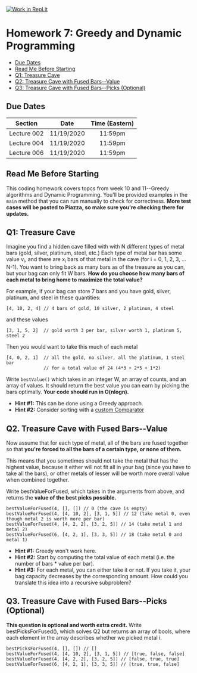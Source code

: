[![Work in Repl.it](https://classroom.github.com/assets/work-in-replit-14baed9a392b3a25080506f3b7b6d57f295ec2978f6f33ec97e36a161684cbe9.svg)](https://classroom.github.com/online_ide?assignment_repo_id=3641355&assignment_repo_type=AssignmentRepo)
# Homework 7: Greedy and Dynamic Programming

* [Due Dates](#due-dates)
* [Read Me Before Starting](#read-me-before-starting)
* [Q1: Treasure Cave](#q1-treasure-cave)
* [Q2: Treasure Cave with Fused Bars--Value](#q2-treasure-cave-with-fused-bars--value)
* [Q3: Treasure Cave with Fused Bars--Picks (Optional)](#q3-treasure-cave-with-fused-bars--picks-optional)

## Due Dates
|   Section   |    Date    | Time (Eastern) |
|:-----------:|:----------:|:--------------:|
| Lecture 002 | 11/19/2020 | 11:59pm        |
| Lecture 004 | 11/19/2020 | 11:59pm        |
| Lecture 006 | 11/19/2020 | 11:59pm        |


## Read Me Before Starting
This coding homework covers topcs from week 10 and 11--Greedy algorithms and
Dynamic Programming. You'll be provided examples in the `main` method that you
can run manually to check for correctness. **More test cases will be posted to
Piazza, so make sure you're checking there for updates.**

## Q1: Treasure Cave
Imagine you find a hidden cave filled with with N different types of metal bars
(gold, silver, platinum, steel, etc.) Each type of metal bar has some value
v<sub>i</sub>, and there are x<sub>i</sub> bars of that metal in the cave
(for i = 0, 1, 2, 3, ... N-1). You want to bring back as many bars as of the
treasure as you can, but your bag can only fit W bars. **How do you choose how
many bars of each metal to bring home to maximize the total value?**

For example, if your bag can store 7 bars and you have gold, silver, platinum,
and steel in these quantities:

    [4, 10, 2, 4] // 4 bars of gold, 10 silver, 2 platinum, 4 steel

and these values

    [3, 1, 5, 2]  // gold worth 3 per bar, silver worth 1, platinum 5, steel 2

Then you would want to take this much of each metal

    [4, 0, 2, 1]  // all the gold, no silver, all the platinum, 1 steel bar
                  // for a total value of 24 (4*3 + 2*5 + 1*2)

Write `bestValue()` which takes in an integer W, an array of counts, and an
array of values. It should return the best value you can earn by picking the
bars optimally. **Your code should run in O(nlogn).**

* **Hint #1:** This can be done using a Greedy approach.
* **Hint #2:** Consider sorting with a [custom Comparator](https://www.geeksforgeeks.org/comparator-interface-java/)


## Q2. Treasure Cave with Fused Bars--Value
Now assume that for each type of metal, all of the bars are fused together so
that **you're forced to all the bars of a certain type, or none of them.**

This means that you sometimes should not take the metal that has the highest
value, because it either will not fit all in your bag (since you have to take
all the bars), or other metals of lesser will be worth more overall value when
combined together.

Write bestValueForFused, which takes in the arguments from above, and returns
the **value of the best picks possible.**

```
bestValueForFused(4, [], []) // 0 (the cave is empty)
bestValueForFused(4, [4, 10, 2], [3, 1, 5]) // 12 (take metal 0, even though metal 2 is worth more per bar)
bestValueForFused(4, [4, 2, 2], [3, 2, 5]) // 14 (take metal 1 and metal 2)
bestValueForFused(6, [4, 2, 1], [3, 3, 5]) // 18 (take metal 0 and metal 1)
```

* **Hint #1:** Greedy won't work here.
* **Hint #2:** Start by computing the total value of each metal (i.e. the number
of bars * value per bar).
* **Hint #3:** For each metal, you can either take it or not. If you take it, your
bag capacity decreases by the corresponding amount. How could you translate this
idea into a recursive subproblem?

## Q3. Treasure Cave with Fused Bars--Picks (Optional)
**This question is optional and worth extra credit.**
Write bestPicksForFused(), which solves Q2 but returns an array of bools, where
each element in the array describes whether we picked metal i.

```
bestPicksForFused(4, [], []) // []
bestValueForFused(4, [4, 10, 2], [3, 1, 5]) // [true, false, false]
bestValueForFused(4, [4, 2, 2], [3, 2, 5]) // [false, true, true]
bestValueForFused(6, [4, 2, 1], [3, 3, 5]) // [true, true, false]
```
